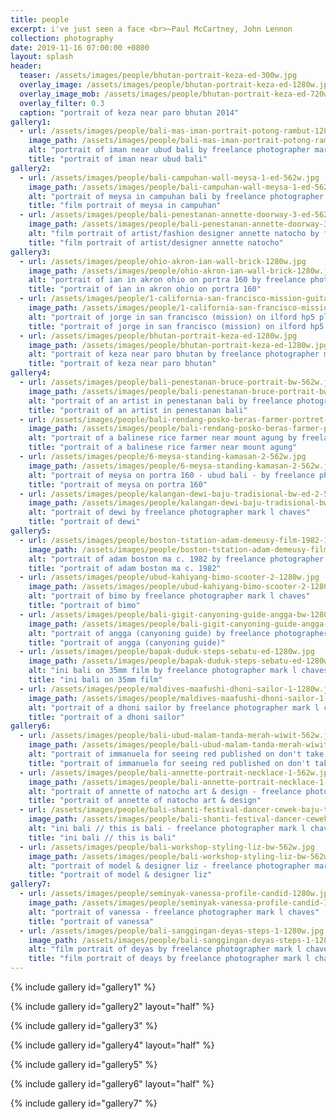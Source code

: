 ```yaml
---
title: people
excerpt: i've just seen a face <br>~Paul McCartney, John Lennon 
collection: photography
date: 2019-11-16 07:00:00 +0800
layout: splash
header:
  teaser: /assets/images/people/bhutan-portrait-keza-ed-300w.jpg
  overlay_image: /assets/images/people/bhutan-portrait-keza-ed-1280w.jpg
  overlay_image_mob: /assets/images/people/bhutan-portrait-keza-ed-720w.jpg
  overlay_filter: 0.3
  caption: "portrait of keza near paro bhutan 2014"
gallery1:
  - url: /assets/images/people/bali-mas-iman-portrait-potong-rambut-1280w.jpg
    image_path: /assets/images/people/bali-mas-iman-portrait-potong-rambut-1280w.jpg
    alt: "portrait of iman near ubud bali by freelance photographer mark l chaves"
    title: "portrait of iman near ubud bali"
gallery2:
  - url: /assets/images/people/bali-campuhan-wall-meysa-1-ed-562w.jpg
    image_path: /assets/images/people/bali-campuhan-wall-meysa-1-ed-562w.jpg
    alt: "portrait of meysa in campuhan bali by freelance photographer mark l chaves"
    title: "film portrait of meysa in campuhan"
  - url: /assets/images/people/bali-penestanan-annette-doorway-3-ed-562w.jpg
    image_path: /assets/images/people/bali-penestanan-annette-doorway-3-ed-562w.jpg
    alt: "film portrait of artist/fashion designer annette natocho by freelance photographer mark l chaves"
    title: "film portrait of artist/designer annette natocho"
gallery3:
  - url: /assets/images/people/ohio-akron-ian-wall-brick-1280w.jpg
    image_path: /assets/images/people/ohio-akron-ian-wall-brick-1280w.jpg
    alt: "portrait of ian in akron ohio on portra 160 by freelance photographer mark l chaves"
    title: "portrait of ian in akron ohio on portra 160"
  - url: /assets/images/people/1-california-san-francisco-mission-guitar-jorge-castro-1-1240w.jpg
    image_path: /assets/images/people/1-california-san-francisco-mission-guitar-jorge-castro-1-1240w.jpg
    alt: "portrait of jorge in san francisco (mission) on ilford hp5 plus 400 by freelance photographer mark l chaves"
    title: "portrait of jorge in san francisco (mission) on ilford hp5 plus 400"
  - url: /assets/images/people/bhutan-portrait-keza-ed-1280w.jpg
    image_path: /assets/images/people/bhutan-portrait-keza-ed-1280w.jpg
    alt: "portrait of keza near paro bhutan by freelance photographer mark l chaves"
    title: "portrait of keza near paro bhutan"
gallery4:
  - url: /assets/images/people/bali-penestanan-bruce-portrait-bw-562w.jpg
    image_path: /assets/images/people/bali-penestanan-bruce-portrait-bw-562w.jpg
    alt: "portrait of an artist in penestanan bali by freelance photographer mark l chaves"
    title: "portrait of an artist in penestanan bali"
  - url: /assets/images/people/bali-rendang-posko-beras-farmer-portret-562w.jpg
    image_path: /assets/images/people/bali-rendang-posko-beras-farmer-portret-562w.jpg
    alt: "portrait of a balinese rice farmer near mount agung by freelance photographer mark l chaves"
    title: "portrait of a balinese rice farmer near mount agung"
  - url: /assets/images/people/6-meysa-standing-kamasan-2-562w.jpg
    image_path: /assets/images/people/6-meysa-standing-kamasan-2-562w.jpg
    alt: "portrait of meysa on portra 160 - ubud bali - by freelance photographer mark l chaves"
    title: "portrait of meysa on portra 160"
  - url: /assets/images/people/kalangan-dewi-baju-tradisional-bw-ed-2-562w.jpg
    image_path: /assets/images/people/kalangan-dewi-baju-tradisional-bw-ed-2-562w.jpg
    alt: "portrait of dewi by freelance photographer mark l chaves"
    title: "portrait of dewi"
gallery5:
  - url: /assets/images/people/boston-tstation-adam-demeusy-film-1982-1280w.jpg
    image_path: /assets/images/people/boston-tstation-adam-demeusy-film-1982-1280w.jpg
    alt: "portrait of adam boston ma c. 1982 by freelance photographer mark l chaves"
    title: "portrait of adam boston ma c. 1982"
  - url: /assets/images/people/ubud-kahiyang-bimo-scooter-2-1280w.jpg
    image_path: /assets/images/people/ubud-kahiyang-bimo-scooter-2-1280w.jpg
    alt: "portrait of bimo by freelance photographer mark l chaves"
    title: "portrait of bimo"
  - url: /assets/images/people/bali-gigit-canyoning-guide-angga-bw-1280w.jpg
    image_path: /assets/images/people/bali-gigit-canyoning-guide-angga-bw-1280w.jpg
    alt: "portrait of angga (canyoning guide) by freelance photographer mark l chaves"
    title: "portrait of angga (canyoning guide)"
  - url: /assets/images/people/bapak-duduk-steps-sebatu-ed-1280w.jpg
    image_path: /assets/images/people/bapak-duduk-steps-sebatu-ed-1280w.jpg
    alt: "ini bali on 35mm film by freelance photographer mark l chaves"
    title: "ini bali on 35mm film"
  - url: /assets/images/people/maldives-maafushi-dhoni-sailor-1-1280w.jpg
    image_path: /assets/images/people/maldives-maafushi-dhoni-sailor-1-1280w.jpg
    alt: "portrait of a dhoni sailor by freelance photographer mark l chaves"
    title: "portrait of a dhoni sailor"
gallery6:
  - url: /assets/images/people/bali-ubud-malam-tanda-merah-wiwit-562w.jpg
    image_path: /assets/images/people/bali-ubud-malam-tanda-merah-wiwit-562w.jpg
    alt: "portrait of immanuela for seeing red published on don't take pictures - freelance photographer mark l chaves"
    title: "portrait of immanuela for seeing red published on don't take pictures"
  - url: /assets/images/people/bali-annette-portrait-necklace-1-562w.jpg
    image_path: /assets/images/people/bali-annette-portrait-necklace-1-562w.jpg
    alt: "portrait of annette of natocho art & design - freelance photographer mark l chaves"
    title: "portrait of annette of natocho art & design"
  - url: /assets/images/people/bali-shanti-festival-dancer-cewek-baju-traditional-bw-562w.jpg
    image_path: /assets/images/people/bali-shanti-festival-dancer-cewek-baju-traditional-bw-562w.jpg
    alt: "ini bali // this is bali - freelance photographer mark l chaves"
    title: "ini bali // this is bali"
  - url: /assets/images/people/bali-workshop-styling-liz-bw-562w.jpg
    image_path: /assets/images/people/bali-workshop-styling-liz-bw-562w.jpg
    alt: "portrait of model & designer liz - freelance photographer mark l chaves"
    title: "portrait of model & designer liz"
gallery7:
  - url: /assets/images/people/seminyak-vanessa-profile-candid-1280w.jpg
    image_path: /assets/images/people/seminyak-vanessa-profile-candid-1280w.jpg
    alt: "portrait of vanessa - freelance photographer mark l chaves"
    title: "portrait of vanessa"
  - url: /assets/images/people/bali-sanggingan-deyas-steps-1-1280w.jpg
    image_path: /assets/images/people/bali-sanggingan-deyas-steps-1-1280w.jpg
    alt: "film portrait of deyas by freelance photographer mark l chaves"
    title: "film portrait of deays by freelance photographer mark l chaves"
---
```

{% include gallery id="gallery1" %}

{% include gallery id="gallery2" layout="half" %}

{% include gallery id="gallery3" %}

{% include gallery id="gallery4" layout="half" %}

{% include gallery id="gallery5" %}

{% include gallery id="gallery6" layout="half" %}

{% include gallery id="gallery7" %}